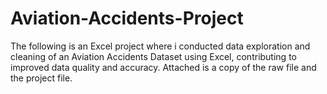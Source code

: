 # Aviation-Accidents-Project
The following is an Excel project where i conducted data exploration and cleaning of an Aviation Accidents Dataset using Excel, contributing to improved data quality and accuracy.
Attached is a copy of the raw file and the project file.
